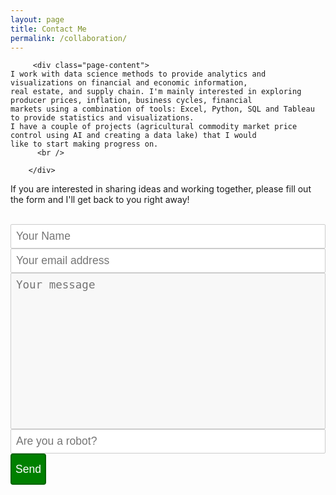 ```yaml
---
layout: page
title: Contact Me
permalink: /collaboration/
---
```

<html lang="en">
   <body>
     <div class="site">

<!-- site-header -->
         <div class="page-content">
    I work with data science methods to provide analytics and visualizations on financial and economic information,
    real estate, and supply chain. I'm mainly interested in exploring producer prices, inflation, business cycles, financial
    markets using a combination of tools: Excel, Python, SQL and Tableau to provide statistics and visualizations.
    I have a couple of projects (agricultural commodity market price control using AI and creating a data lake) that I would
    like to start making progress on.
	      <br />
   
        </div>
   

<!--

<h2> Customers </h2>

<div class="projects">
  <div class="grid no-gutters">

    <div class="unit half">
      <div class="project">
        <h4 class="project-title"><a href="https://www.certace.com/" target="_blank">certace</a></h4>
        <p><img src="/assets/img/certace.png" width='800'></p>
      </div>
    </div>

    <div class="unit half">
      <div class="project">
        <h4 class="project-title"><a href="http://alphacruncher.com/" target='_blank'>alphacruncher</a></h4>
        <p><img src="/assets/img/alphacruncher.svg" width='800'></p>
      </div>
    </div>

  </div>
</div>
-->

If you are interested in sharing ideas and working together, please fill out the form and I'll get back to you right away!
<br/>

<html>
<head>
<style> 
textarea {
  width: 80%;
  height: 90px;
  padding: 6px 12px;
  box-sizing: border-box;
  border: 1px solid #ccc;
  border-radius: 1px;
  background-color: #f8f8f8;
  font-size: 12px;
  resize: none;
}
</style>
</head>
</html>
<br />
<script type="text/javascript">var submitted=false;</script>
<iframe name="hidden_iframe" id="hidden_iframe" style="display:none;" 
onload="if(submitted) {window.location='https://luisfroch.github.io' ;}"></iframe>
<form method="POST" action="https://docs.google.com/forms/d/e/1FAIpQLScwvX_F7xEhD3hq3rT9qF_B0_E8LAsREGq7IQ44h0mbFW7hkw/formResponse" class="cform" target="hidden_iframe" onsubmit="submitted=true;">
  <input type="text" name="entry.2005620554" placeholder="Your Name">
  <input type="email" name="entry.1045781291" placeholder="Your email address">
  <textarea name="entry.839337160" placeholder="Your message"></textarea>
  <input type="hidden" name="_subject" value="request" />
  <input type="text" name="_gotcha" style="display:none" />
  <input type="text" name="entry.456892121" placeholder="Are you a robot?"><br>
  <button type="submit">Send</button>
</form>

<html>
  <head>
    <style>
      
      div.elem-group {
      margin: 40px 0;
      }
      label {
      display: block;
      font-family: 'Aleo';
      padding-bottom: 4px;
      font-size: 1.25em;
    }

      input, select, textarea {
      border-radius: 2px;
      border: 1px solid #ccc;
      box-sizing: border-box;
      font-size: 1.25em;
      font-family: 'Aleo';
      width: 100%;
      padding: 8px;
    }

      textarea {
      height: 250px;
    }

      button {
      height: 50px;
      background: green;
      color: white;
      border: 2px solid darkgreen;
      font-size: 1.25em;
      font-family: 'Aleo';
      border-radius: 4px;
      cursor: pointer;
    }#<form action="https://docs.google.com/forms/d/e/1FAIpQLScwvX_F7xEhD3hq3rT9qF_B0_E8LAsREGq7IQ44h0mbFW7hkw/formResponse" target="_self" method="POST" id="mG61Hd">

      button:hover {
      border: 2px solid black;
    }
  </style>
 </head>
</html>
